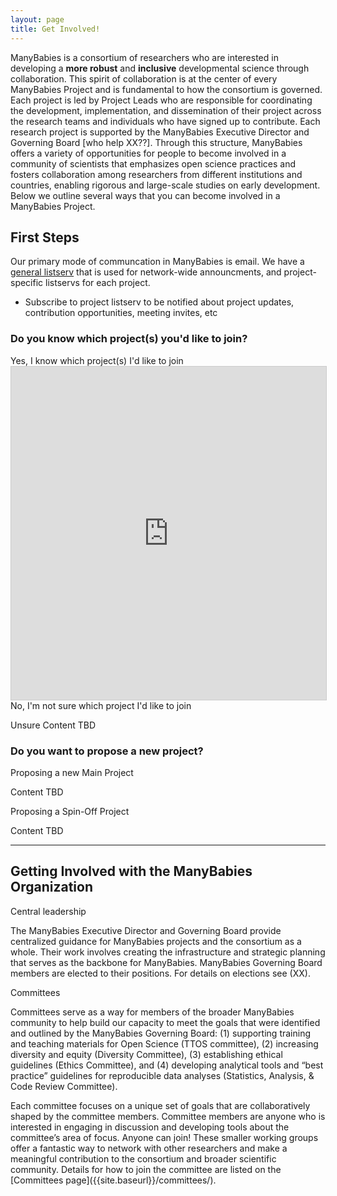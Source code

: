 ```yaml
---
layout: page
title: Get Involved!
---
```



ManyBabies is a consortium of researchers who are interested in developing a **more robust** and **inclusive** developmental science through collaboration. This spirit of collaboration is at the center of every ManyBabies Project and is fundamental to how the consortium is governed. Each project is led by Project Leads who are responsible for coordinating the development, implementation, and dissemination of their project across the research teams and individuals who have signed up to contribute. Each research project is supported by the ManyBabies Executive Director and Governing Board [who help XX??]. Through this structure, ManyBabies offers a variety of opportunities for people to become involved in a community of scientists that emphasizes open science practices and fosters collaboration among researchers from different institutions and countries, enabling rigorous and large-scale studies on early development. Below we outline several ways that you can become involved in a ManyBabies Project.



## First Steps
Our primary mode of communcation in ManyBabies is email. We have a [general listserv](https://groups.google.com/a/manybabies.org/g/mb-all) that is used for network-wide announcments, and project-specific listservs for each project.
* Subscribe to project listserv to be notified about project updates, contribution opportunities, meeting invites, etc

### Do you know which project(s) you'd like to join?

<div class="collapsible">
  <div class="collapsible-header collapsed">Yes, I know which project(s) I'd like to join</div>
  <div class="collapsible-content">
    <iframe class="airtable-embed" src="https://airtable.com/embed/shrnHSviQxfnS7ZGc?backgroundColor=greenDusty" frameborder="0" onmousewheel="" width="100%" height="533" style="background: transparent; border: 1px solid #ccc;"></iframe>
  </div>
  <div class="collapsible-header collapsed">No, I'm not sure which project I'd like to join</div>
  <div class="collapsible-content">
    <p>Unsure Content TBD</p>
  </div>
</div>


### Do you want to propose a new project?

<div class="collapsible">
  <div class="collapsible-header collapsed">Proposing a new Main Project</div>
  <div class="collapsible-content">
    <p>Content TBD</p>
  </div>
  <div class="collapsible-header collapsed">Proposing a Spin-Off Project</div>
  <div class="collapsible-content">
    <p>Content TBD</p>
  </div>
</div>


***

## Getting Involved with the ManyBabies Organization






<div class="collapsible">
  <div class="collapsible-header collapsed">Central leadership</div>
  <div class="collapsible-content">
    <p>The ManyBabies Executive Director and Governing Board provide centralized guidance for ManyBabies projects and the consortium as a whole. Their work involves creating the infrastructure and strategic planning that serves as the backbone for ManyBabies. ManyBabies Governing Board members are elected to their positions. For details on elections see (XX).</p>
  </div>
  <div class="collapsible-header collapsed">Committees</div>
  <div class="collapsible-content">
    <p>Committees serve as a way for members of the broader ManyBabies community to help build our capacity to meet the goals that were identified and outlined by the ManyBabies Governing Board: (1) supporting training and teaching materials for Open Science (TTOS committee), (2) increasing diversity and equity (Diversity Committee), (3) establishing ethical guidelines (Ethics Committee), and (4) developing analytical tools and “best practice” guidelines for reproducible data analyses (Statistics, Analysis, & Code Review Committee).</p>
    <p>Each committee focuses on a unique set of goals that are collaboratively shaped by the committee members. Committee members are anyone who is interested in engaging in discussion and developing tools about the committee’s area of focus. Anyone can join! These smaller working groups offer a fantastic way to network with other researchers and make a meaningful contribution to the consortium and broader scientific community. Details for how to join the committee are listed on the [Committees page]({{site.baseurl}}/committees/). </p>
  </div>
</div>


<div id="rss-feed"></div>


<script>
  document.addEventListener('DOMContentLoaded', function() {
    var headers = document.getElementsByClassName('collapsible-header');

    for (var i = 0; i < headers.length; i++) {
      headers[i].addEventListener('click', function() {
        this.classList.toggle('expanded');
        var content = this.nextElementSibling;

        if (content.style.display === 'block') {
          content.style.display = 'none';
        } else {
          content.style.display = 'block';
        }
      });
    }
  });
</script>



<script src="https://unpkg.com/rss-parser/dist/rss-parser.min.js"></script>
<script src="{{ '/assets/js/feed.js' | relative_url }}"></script>
